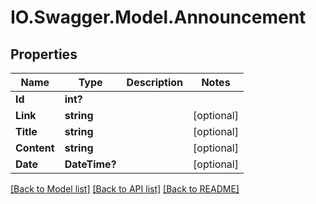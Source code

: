 # IO.Swagger.Model.Announcement
## Properties

Name | Type | Description | Notes
------------ | ------------- | ------------- | -------------
**Id** | **int?** |  | 
**Link** | **string** |  | [optional] 
**Title** | **string** |  | [optional] 
**Content** | **string** |  | [optional] 
**Date** | **DateTime?** |  | [optional] 

[[Back to Model list]](../README.md#documentation-for-models) [[Back to API list]](../README.md#documentation-for-api-endpoints) [[Back to README]](../README.md)

